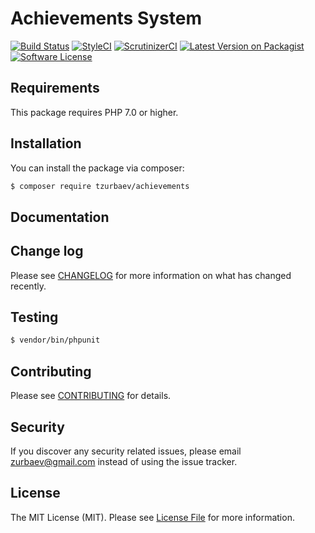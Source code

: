 # Achievements System

[![Build Status][ico-travis]][link-travis]
[![StyleCI][ico-styleci]][link-styleci]
[![ScrutinizerCI][ico-scrutinizer]][link-scrutinizer]
[![Latest Version on Packagist][ico-version]][link-packagist]
[![Software License][ico-license]](LICENSE.md)

## Requirements
This package requires PHP 7.0 or higher.

## Installation

You can install the package via composer:

``` bash
$ composer require tzurbaev/achievements
```

## Documentation

## Change log

Please see [CHANGELOG](CHANGELOG.md) for more information on what has changed recently.

## Testing

``` bash
$ vendor/bin/phpunit
```

## Contributing

Please see [CONTRIBUTING](CONTRIBUTING.md) for details.

## Security

If you discover any security related issues, please email zurbaev@gmail.com instead of using the issue tracker.

## License

The MIT License (MIT). Please see [License File](LICENSE.md) for more information.

[ico-version]: https://poser.pugx.org/tzurbaev/achievements/version?format=flat
[ico-license]: https://poser.pugx.org/tzurbaev/achievements/license?format=flat
[ico-travis]: https://api.travis-ci.org/tzurbaev/achievements.svg?branch=master
[ico-styleci]: https://styleci.io/repos/XXX/shield?branch=master&style=flat
[ico-scrutinizer]: https://scrutinizer-ci.com/g/tzurbaev/achievements/badges/quality-score.png?b=master

[link-packagist]: https://packagist.org/packages/tzurbaev/achievements
[link-travis]: https://travis-ci.org/tzurbaev/achievements
[link-styleci]: https://styleci.io/repos/XXX
[link-scrutinizer]: https://scrutinizer-ci.com/g/tzurbaev/achievements/
[link-author]: https://github.com/tzurbaev

